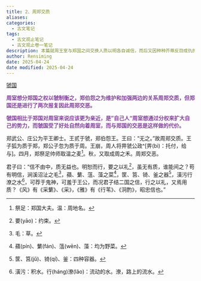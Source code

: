 ```yaml
---
title: 2、周郑交质
aliases: 
categories:
  - 古文笔记
tags:
  - 古文观止笔记
  - 古文观止卷一笔记
description: 本篇就周王室与郑国之间交换人质以明各自诚信，而后又因种种芥蒂反目成仇的事情，阐述了作者“信不由中，质无益也”(言不由衷，交换人质也没有用)的观点。文章在客观上也反映了其时周室衰微，无力驾驭诸侯的历史背景。
author: Rensiming
date: 2025-04-24
date modified: 2025-04-24
---
```


[虢国](../0.先秦诸国资料/虢国.md)

<span style="color: #843fa1;">**周室想分郑国之权以虢制衡之，郑伯怨之为维护和加强两边的关系周郑交质，但郑国还是进行了两次报复因此周郑交恶。**</span>

<span style="color: #843fa1;">**虢国相比于郑国对周室来说应该更为亲近，是”自己人“周室想通过分权来扩大自己的势力，而虢国受了好处自然向着周室，而与郑国的交恶是这样做的代价。**</span>

郑武公、庄公为平王卿士。王贰于虢，郑伯怨王。王曰：“无之。”故周郑交质。王子狐为质于郑，郑公子忽为质于周。王崩，周人将畀虢公政^[畀(bì)：托付，给与]。四月，郑祭足帅师取温之麦[^2]。秋，又取成周之禾。周郑交恶。

君子曰：“信不由中，质无益也。明恕而行，要之以礼[^3]，虽无有质，谁能间之？苟有明信，涧溪沼沚之毛[^4]，蘋、蘩、蕰、藻之菜[^5]，筐、筥、锜、釜之器[^6]，潢污行潦之水[^7]，可荐于鬼神，可羞于王公，而况君子结二国之信，行之以礼，又焉用质？《风》有《采蘩》、《采》，《雅》有《行苇》、《泂酌》，昭忠信也。”

[^1]:畀(bì)：托付，给与。

[^2]:祭足：郑国大夫。温：周地名。

[^3]:要(yāo)：约束。

[^4]:毛：草。

[^5]:蘋(pín)、蘩(fán)、蕰(wēn)、藻：均为野菜。

[^6]:筐、筥(jǔ)、锜(qí)、釜：四种容器。

[^7]:潢污：积水。行(hánɡ)潦(lǎo)：流动的水。潦，路上的流水。